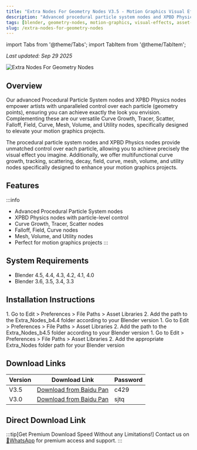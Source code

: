 ```yaml
---
title: "Extra Nodes For Geometry Nodes V3.5 - Motion Graphics Visual Effects Asset Pack for Blender"
description: "Advanced procedural particle system nodes and XPBD Physics nodes for unparalleled control over each particle in Blender geometry nodes projects."
tags: [blender, geometry-nodes, motion-graphics, visual-effects, asset-pack, particle-system, xpbd-physics]
slug: /extra-nodes-for-geometry-nodes
---
```


import Tabs from '@theme/Tabs';
import TabItem from '@theme/TabItem';

_Last updated: Sep 29 2025_

![Extra Nodes For Geometry Nodes](https://www.gfxcamp.com/wp-content/uploads/2025/04/Extra-Nodes-For-Geometry-Nodes.jpg)

## Overview

Our advanced Procedural Particle System nodes and XPBD Physics nodes empower artists with unparalleled control over each particle (geometry points), ensuring you can achieve exactly the look you envision. Complementing these are our versatile Curve Growth, Tracer, Scatter, Falloff, Field, Curve, Mesh, Volume, and Utility nodes, specifically designed to elevate your motion graphics projects.

The procedural particle system nodes and XPBD Physics nodes provide unmatched control over each particle, allowing you to achieve precisely the visual effect you imagine. Additionally, we offer multifunctional curve growth, tracking, scattering, decay, field, curve, mesh, volume, and utility nodes specifically designed to enhance your motion graphics projects.

## Features

:::info
- Advanced Procedural Particle System nodes
- XPBD Physics nodes with particle-level control
- Curve Growth, Tracer, Scatter nodes
- Falloff, Field, Curve nodes
- Mesh, Volume, and Utility nodes
- Perfect for motion graphics projects
:::

## System Requirements

- Blender 4.5, 4.4, 4.3, 4.2, 4.1, 4.0
- Blender 3.6, 3.5, 3.4, 3.3

## Installation Instructions

<Tabs>
<TabItem value="blender44" label="Blender 4.4">
1. Go to Edit > Preferences > File Paths > Asset Libraries
2. Add the path to the Extra_Nodes_b4.4 folder according to your Blender version
</TabItem>
<TabItem value="blender45" label="Blender 4.5">
1. Go to Edit > Preferences > File Paths > Asset Libraries
2. Add the path to the Extra_Nodes_b4.5 folder according to your Blender version
</TabItem>
<TabItem value="other" label="Other Versions">
1. Go to Edit > Preferences > File Paths > Asset Libraries
2. Add the appropriate Extra_Nodes folder path for your Blender version
</TabItem>
</Tabs>

## Download Links

| Version | Download Link | Password |
|---------|---------------|----------|
| V3.5 | [Download from Baidu Pan](https://pan.baidu.com/s/1AUPW_ZUA_fwikVyblJAL2A?pwd=c429) | c429 |
| V3.0 | [Download from Baidu Pan](https://pan.baidu.com/s/1P2UbQocepk6ftJiWgNu3GQ?pwd=sjtq) | sjtq |

## Direct Download Link
:::tip[Get Premium Download Speed Without any Limitations!]
Contact us on [💬WhatsApp](https://wa.me/+8613237610083) for premium  access and support.
:::